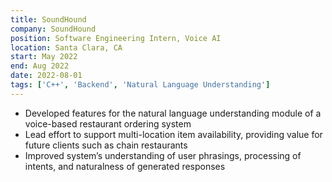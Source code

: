```yaml
---
title: SoundHound
company: SoundHound
position: Software Engineering Intern, Voice AI
location: Santa Clara, CA
start: May 2022
end: Aug 2022
date: 2022-08-01
tags: ['C++', 'Backend', 'Natural Language Understanding']
---
```


- Developed features for the natural language understanding module of a voice-based restaurant ordering system
- Lead effort to support multi-location item availability, providing value for future clients such as chain restaurants
- Improved system’s understanding of user phrasings, processing of intents, and naturalness of generated responses
